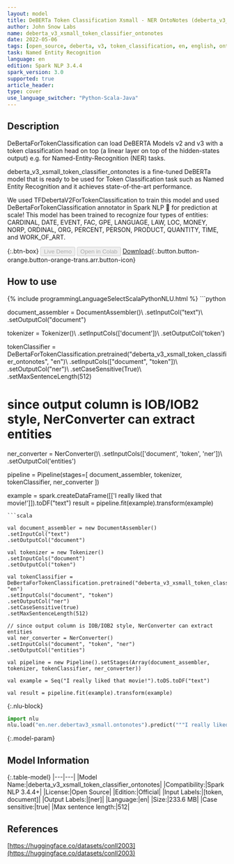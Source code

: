 ```yaml
---
layout: model
title: DeBERTa Token Classification Xsmall - NER OntoNotes (deberta_v3_xsmall_token_classifier_ontonotes)
author: John Snow Labs
name: deberta_v3_xsmall_token_classifier_ontonotes
date: 2022-05-06
tags: [open_source, deberta, v3, token_classification, en, english, ontonotes, ner]
task: Named Entity Recognition
language: en
edition: Spark NLP 3.4.4
spark_version: 3.0
supported: true
article_header:
type: cover
use_language_switcher: "Python-Scala-Java"
---
```


## Description

DeBertaForTokenClassification can load DeBERTA Models v2 and v3 with a token classification head on top (a linear layer on top of the hidden-states output) e.g. for Named-Entity-Recognition (NER) tasks.

deberta_v3_xsmall_token_classifier_ontonotes is a fine-tuned DeBERTa model that is ready to be used for Token Classification task such as Named Entity Recognition and it achieves state-of-the-art performance.

We used TFDebertaV2ForTokenClassification to train this model and used DeBertaForTokenClassification annotator in Spark NLP 🚀 for prediction at scale!  This model has been trained to recognize four types of entities: 
CARDINAL, DATE, EVENT, FAC, GPE, LANGUAGE, LAW, LOC, MONEY, NORP, ORDINAL, ORG, PERCENT, PERSON, PRODUCT, QUANTITY, TIME, and WORK_OF_ART.

{:.btn-box}
<button class="button button-orange" disabled>Live Demo</button>
<button class="button button-orange" disabled>Open in Colab</button>
[Download](https://s3.amazonaws.com/auxdata.johnsnowlabs.com/public/models/deberta_v3_xsmall_token_classifier_ontonotes_en_3.4.4_3.0_1651826354329.zip){:.button.button-orange.button-orange-trans.arr.button-icon}

## How to use



<div class="tabs-box" markdown="1">
{% include programmingLanguageSelectScalaPythonNLU.html %}
```python

document_assembler = DocumentAssembler()\ 
.setInputCol("text")\ 
.setOutputCol("document")

tokenizer = Tokenizer()\ 
.setInputCols(['document'])\ 
.setOutputCol('token') 

tokenClassifier = DeBertaForTokenClassification.pretrained("deberta_v3_xsmall_token_classifier_ontonotes", "en")\ 
.setInputCols(["document", "token"])\ 
.setOutputCol("ner")\ 
.setCaseSensitive(True)\ 
.setMaxSentenceLength(512) 

# since output column is IOB/IOB2 style, NerConverter can extract entities
ner_converter = NerConverter()\ 
.setInputCols(['document', 'token', 'ner'])\ 
.setOutputCol('entities') 

pipeline = Pipeline(stages=[
document_assembler,
tokenizer,
tokenClassifier,
ner_converter
])

example = spark.createDataFrame([['I really liked that movie!']]).toDF("text")
result = pipeline.fit(example).transform(example)
```
```scala

val document_assembler = new DocumentAssembler()
.setInputCol("text")
.setOutputCol("document")

val tokenizer = new Tokenizer()
.setInputCols("document")
.setOutputCol("token")

val tokenClassifier = DeBertaForTokenClassification.pretrained("deberta_v3_xsmall_token_classifier_ontonotes", "en")
.setInputCols("document", "token")
.setOutputCol("ner")
.setCaseSensitive(true)
.setMaxSentenceLength(512)

// since output column is IOB/IOB2 style, NerConverter can extract entities
val ner_converter = NerConverter() 
.setInputCols("document", "token", "ner") 
.setOutputCol("entities")

val pipeline = new Pipeline().setStages(Array(document_assembler, tokenizer, tokenClassifier, ner_converter))

val example = Seq("I really liked that movie!").toDS.toDF("text")

val result = pipeline.fit(example).transform(example)
```


{:.nlu-block}
```python
import nlu
nlu.load("en.ner.debertav3_xsmall.ontonotes").predict("""I really liked that movie!""")
```

</div>

{:.model-param}
## Model Information

{:.table-model}
|---|---|
|Model Name:|deberta_v3_xsmall_token_classifier_ontonotes|
|Compatibility:|Spark NLP 3.4.4+|
|License:|Open Source|
|Edition:|Official|
|Input Labels:|[token, document]|
|Output Labels:|[ner]|
|Language:|en|
|Size:|233.6 MB|
|Case sensitive:|true|
|Max sentence length:|512|

## References

[https://huggingface.co/datasets/conll2003](https://huggingface.co/datasets/conll2003)